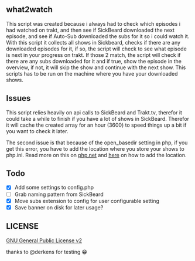 ## what2watch
This script was created because i always had to check which episodes i had watched on trakt,
and then see if SickBeard downloaded the next episode, and see if Auto-Sub downloaded the subs for it so i could watch it.
With this script it collects all shows in Sickbeard, checks if there are any downloaded episodes for it, if so,
the script will check to see what episode is next in your progress on trakt.
If those 2 match, the script will check if there are any subs downloaded for it and if true, show the episode in the overview,
if not, it will skip the show and continue with the next show.
This scripts has to be run on the machine where you have your downloaded shows.

## Issues
This script relies heavily on api calls to SickBeard and Trakt.tv, therefor it could take a while to finish if you have a lot of shows in SickBeard.
Therefor it will cache the created array for an hour (3600) to speed things up a bit if you want to check it later.

The second issue is that because of the open_basedir setting in php, if you get this error, you have to add the location where you store your shows to php.ini.
Read more on this on [php.net](http://php.net/manual/en/ini.core.php#ini.open-basedir) and [here](http://kb.mediatemple.net/questions/514/How+do+I+set+the+path+for+open_basedir%3F#gs) on how to add the location.

## Todo
- [x] Add some settings to config.php
- [ ] Grab naming pattern from SickBeard
- [x] Move subs extension to config for user configurable setting
- [x] Save banner on disk for later usage?

## LICENSE
[GNU General Public License v2](http://opensource.org/licenses/gpl-2.0.php)

thanks to @derkens for testing :grin:
